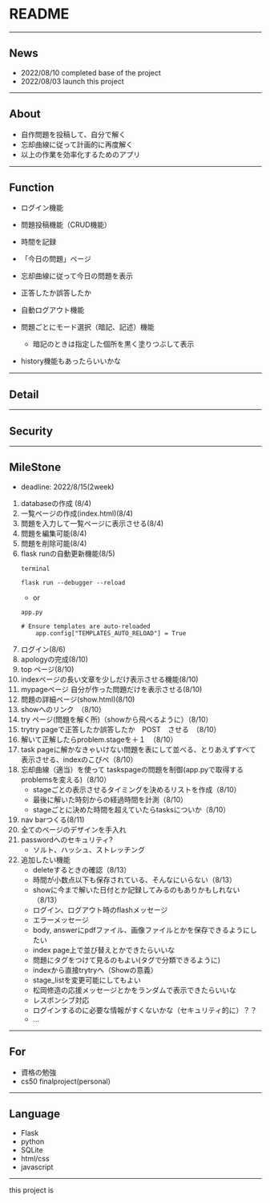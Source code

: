 # README
---
## News
- 2022/08/10 completed base of the project
- 2022/08/03 launch this project

---
## About

- 自作問題を投稿して、自分で解く
- 忘却曲線に従って計画的に再度解く
- 以上の作業を効率化するためのアプリ

---
## Function

- ログイン機能
- 問題投稿機能（CRUD機能）
- 時間を記録
- 「今日の問題」ページ
- 忘却曲線に従って今日の問題を表示
- 正答したか誤答したか
- 自動ログアウト機能


- 問題ごとにモード選択（暗記、記述）機能
    - 暗記のときは指定した個所を黒く塗りつぶして表示

- history機能もあったらいいかな

---
## Detail

---
## Security

---
## MileStone
- deadline: 2022/8/15(2week)

1. databaseの作成 (8/4)
1. 一覧ページの作成(index.html)(8/4)
1. 問題を入力して一覧ページに表示させる(8/4)
1. 問題を編集可能(8/4)
1. 問題を削除可能(8/4)
1. flask runの自動更新機能(8/5)
    ```
    terminal

    flask run --debugger --reload
    ```
    - or
    ```
    app.py

    # Ensure templates are auto-reloaded
        app.config["TEMPLATES_AUTO_RELOAD"] = True
    ```
1. ログイン(8/6)
1. apologyの完成(8/10)
1. top ページ(8/10)
1. indexページの長い文章を少しだけ表示させる機能(8/10)
1. mypageページ 自分が作った問題だけを表示させる(8/10)
1. 問題の詳細ページ(show.html)(8/10)
1. showへのリンク　（8/10）
1. try ページ(問題を解く所)（showから飛べるように）（8/10）
1. trytry pageで正答したか誤答したか　POST　させる　（8/10）
1. 解いて正解したらproblem.stageを＋１　（8/10）
1. task pageに解かなきゃいけない問題を表にして並べる、とりあえずすべて表示させる、indexのこぴぺ（8/10）
1. 忘却曲線（適当）を使って taskspageの問題を制御(app.pyで取得するproblemsを変える)（8/10）
    - stageごとの表示させるタイミングを決めるリストを作成（8/10）
    - 最後に解いた時刻からの経過時間を計測（8/10）
    - stageごとに決めた時間を超えていたらtasksについか（8/10）
1. nav barつくる(8/11)
1. 全てのページのデザインを手入れ
1. passwordへのセキュリティ?
    - ソルト、ハッシュ、ストレッチング
1. 追加したい機能
    - deleteするときの確認（8/13）
    - 時間が小数点以下も保存されている、そんなにいらない（8/13）
    - showに今まで解いた日付とか記録してみるのもありかもしれない（8/13）
    - ログイン、ログアウト時のflashメッセージ
    - エラーメッセージ
    - body, answerにpdfファイル、画像ファイルとかを保存できるようにしたい
    - index page上で並び替えとかできたらいいな
    - 問題にタグをつけて見るのもよい(タグで分類できるように)
    - indexから直接trytryへ（Showの意義）
    - stage_listを変更可能にしてもよい
    - 松岡修造の応援メッセージとかをランダムで表示できたらいいな
    - レスポンシブ対応
    - ログインするのに必要な情報がすくないかな（セキュリティ的に）？？
    - ...


---
## For

- 資格の勉強
- cs50 finalproject(personal)

---
## Language

- Flask
- python
- SQLite
- html/css
- javascript

---
this project is 
